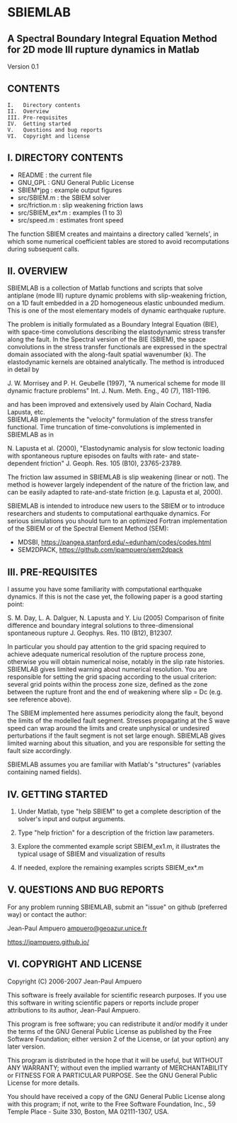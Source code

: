 # SBIEMLAB

## A Spectral Boundary Integral Equation Method for 2D mode III rupture dynamics in Matlab

Version 0.1


CONTENTS
---------
	I.   Directory contents
	II.  Overview
	III. Pre-requisites
	IV.  Getting started
	V.   Questions and bug reports
	VI.  Copyright and license


I. DIRECTORY CONTENTS
----------------------

* README : the current file
* GNU_GPL : GNU General Public License
* SBIEM*jpg : example output figures
* src/SBIEM.m : the SBIEM solver
* src/friction.m : slip weakening friction laws
* src/SBIEM_ex*.m : examples (1 to 3)
* src/speed.m : estimates front speed

The function SBIEM creates and maintains a directory called 'kernels', 
in which some numerical coefficient tables are stored to avoid 
recomputations during subsequent calls.


II. OVERVIEW
-------------

SBIEMLAB is a collection of Matlab functions and scripts that solve 
antiplane (mode III) rupture dynamic problems with slip-weakening friction, 
on a 1D fault embedded in a 2D homogeneous elastic unbounded medium.
This is one of the most elementary models of dynamic earthquake rupture. 

The problem is initially formulated as a Boundary Integral Equation (BIE),
with space-time convolutions describing the elastodynamic stress transfer
along the fault. In the Spectral version of the BIE (SBIEM),
the space convolutions in the stress transfer functionals are expressed 
in the spectral domain associated with the along-fault spatial wavenumber (k).
The elastodynamic kernels are obtained analytically.
The method is introduced in detail by 

  J. W. Morrisey and P. H. Geubelle (1997),
  "A numerical scheme for mode III dynamic fracture problems"
  Int. J. Num. Meth. Eng., 40 (7), 1181-1196.

and has been improved and extensively used by Alain Cochard, Nadia Lapusta, etc.  
SBIEMLAB implements the "velocity" formulation of the stress transfer functional.
Time truncation of time-convolutions is implemented in SBIEMLAB as in 

  N. Lapusta et al. (2000), "Elastodynamic analysis for slow 
  tectonic loading with spontaneous rupture episodes on faults 
  with rate- and state-dependent friction"
  J. Geoph. Res. 105 (B10), 23765-23789.

The friction law assumed in SBIEMLAB is slip weakening (linear or not).
The method is however largely independent of the nature of the friction law,
and can be easily adapted to rate-and-state friction (e.g. Lapusta et al, 2000).

SBIEMLAB is intended to introduce new users to the SBIEM or 
to introduce researchers and students to computational earthquake dynamics.
For serious simulations you should turn to an optimized Fortran 
implementation of the SBIEM or of the Spectral Element Method (SEM):
  + MDSBI, https://pangea.stanford.edu/~edunham/codes/codes.html
  + SEM2DPACK, https://github.com/jpampuero/sem2dpack


III. PRE-REQUISITES
--------------------

I assume you have some familiarity with computational earthquake dynamics.
If this is not the case yet, the following paper is a good starting point:

  S. M. Day, L. A. Dalguer, N. Lapusta and Y. Liu (2005)
  Comparison of finite difference and boundary integral solutions 
  to three-dimensional spontaneous rupture 
  J. Geophys. Res. 110 (B12), B12307.

In particular you should pay attention to the grid spacing required to 
achieve adequate numerical resolution of the rupture process zone, otherwise
you will obtain numerical noise, notably in the slip rate histories.
SBIEMLAB gives limited warning about numerical resolution. You are responsible
for setting the grid spacing according to the usual criterion: several grid points
within the process zone size, defined as the zone between the rupture front
and the end of weakening where slip = Dc (e.g. see reference above).

The SBIEM implemented here assumes periodicity along the fault, beyond the
limits of the modelled fault segment. Stresses propagating at the S wave speed 
can wrap around the limits and create unphysical or undesired perturbations 
if the fault segment is not set large enough. SBIEMLAB gives limited warning
about this situation, and you are responsible for setting the fault size accordingly.

SBIEMLAB assumes you are familiar with Matlab's "structures" (variables containing
named fields).


IV. GETTING STARTED
--------------------

1. Under Matlab, type "help SBIEM" to get a complete description of the solver's
input and output arguments.

2. Type "help friction" for a description of the friction law parameters.

3. Explore the commented example script SBIEM_ex1.m,
   it illustrates the typical usage of SBIEM and visualization of results

4. If needed, explore the remaining examples scripts SBIEM_ex*.m 


V. QUESTIONS AND BUG REPORTS
-----------------------------

For any problem running SBIEMLAB, submit an "issue" on github (preferred way) or contact the author:

Jean-Paul Ampuero
ampuero@geoazur.unice.fr

https://jpampuero.github.io/


VI. COPYRIGHT AND LICENSE
--------------------------

Copyright (C) 2006-2007 Jean-Paul Ampuero

This software is freely available for scientific research purposes. 
If you use this software in writing scientific papers or reports
include proper attributions to its author, Jean-Paul Ampuero.

This program is free software; you can redistribute it and/or
modify it under the terms of the GNU General Public License
as published by the Free Software Foundation; either version 2
of the License, or (at your option) any later version.

This program is distributed in the hope that it will be useful,
but WITHOUT ANY WARRANTY; without even the implied warranty of
MERCHANTABILITY or FITNESS FOR A PARTICULAR PURPOSE.  See the
GNU General Public License for more details.

You should have received a copy of the GNU General Public License
along with this program; if not, write to the Free Software
Foundation, Inc., 59 Temple Place - Suite 330, Boston, MA  02111-1307, USA.

